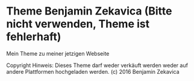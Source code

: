 # Theme Benjamin Zekavica (Bitte nicht verwenden, Theme ist fehlerhaft)
Mein Theme zu meiner jetzigen Webseite

Copyright Hinweis: Dieses Theme darf weder verkäuft werden weder auf andere Plattformen hochgeladen werden.
(c) 2016 Benjamin Zekavica
